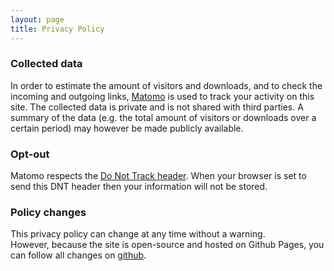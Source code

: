 ```yaml
---
layout: page
title: Privacy Policy
---
```


### Collected data
In order to estimate the amount of visitors and downloads, and to check the incoming and outgoing links, [Matomo](https://matomo.org/) is used to track your activity on this site. The collected data is private and is not shared with third parties. A summary of the data (e.g. the total amount of visitors or downloads over a certain period) may however be made publicly available.


### Opt-out
Matomo respects the [Do Not Track header](https://en.wikipedia.org/wiki/Do_Not_Track). When your browser is set to send this DNT header then your information will not be stored.


### Policy changes
This privacy policy can change at any time without a warning.  
However, because the site is open-source and hosted on Github Pages, you can follow all changes on [github](https://github.com/texus/TGUI/commits/gh-pages/privacy-policy/index.md).
